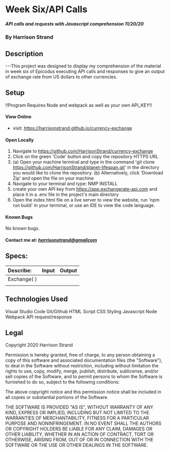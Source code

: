 # Week Six/API Calls
##### API calls and requests with Javascript comprehension 11/20/20
### By Harrison Strand
## Description
---This project was designed to display my comprehension of the material in week six of Epicodus executing API calls and responses to give an output of exchange rate from US dollars to other currencies.

## Setup

!!Program Requires Node and webpack as well as your own API_KEY!!

#### View Online
* visit: https://harrisonstrand.github.io/currency-exchange
#### Open Locally
1. Navigate to https://github.com/HarrisonStrand/currency-exchange 
2. Click on the green 'Code' button and copy the repository HTTPS URL
3. (a) Open your machine terminal and type in the command 'git clone 
https://github.com/HarrisonStrand/planet-lifespan.git' in the directory you would like to clone the repository.
(b) Alternatively, click 'Download Zip' and open the file on your machine
4. Navigate to your terminal and type: NMP INSTALL
5. create your own API key from https://app.exchangerate-api.com and place it in a .env file in the project's main directory
5. Open the index.html file on a live server to view the website, run 'npm run build' in your terminal, or use an IDE to view the code language.

#### Known Bugs
No known bugs.

#### Contact me at: _[harrisonstrand@gmailcom](harrisonstrand@gmail.com)_

## Specs:
| Describe:  | Input | Output |
| :-----------------------------------| :------------- | :------------- |
| Exchange( ) | | |
|  |  |  |

## Technologies Used
Visual Studio Code
Git/Github
HTML Script
CSS Styling
Javascript
Node
Webpack
API request/response

## Legal
Copyright 2020 Harrison Strand

Permission is hereby granted, free of charge, to any person obtaining a copy of this software and associated documentation files (the "Software"), to deal in the Software without restriction, including without limitation the rights to use, copy, modify, merge, publish, distribute, sublicense, and/or sell copies of the Software, and to permit persons to whom the Software is furnished to do so, subject to the following conditions:

The above copyright notice and this permission notice shall be included in all copies or substantial portions of the Software.

THE SOFTWARE IS PROVIDED "AS IS", WITHOUT WARRANTY OF ANY KIND, EXPRESS OR IMPLIED, INCLUDING BUT NOT LIMITED TO THE WARRANTIES OF MERCHANTABILITY, FITNESS FOR A PARTICULAR PURPOSE AND NONINFRINGEMENT. IN NO EVENT SHALL THE AUTHORS OR COPYRIGHT HOLDERS BE LIABLE FOR ANY CLAIM, DAMAGES OR OTHER LIABILITY, WHETHER IN AN ACTION OF CONTRACT, TORT OR OTHERWISE, ARISING FROM, OUT OF OR IN CONNECTION WITH THE SOFTWARE OR THE USE OR OTHER DEALINGS IN THE SOFTWARE. 
